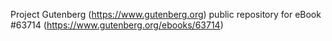 Project Gutenberg (https://www.gutenberg.org) public repository for
eBook #63714 (https://www.gutenberg.org/ebooks/63714)
